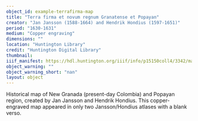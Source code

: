 ```yaml
---
object_id: example-terrafirma-map
title: "Terra firma et novum regnum Granatense et Popayan"
creator: "Jan Jansson (1588-1664) and Hendrik Hondius (1597-1651)"
period: "1630-1631"
medium: "Copper engraving"
dimensions: ""
location: "Huntington Library"
credit: "Huntington Digital Library"
thumbnail: 
iiif_manifest: https://hdl.huntington.org/iiif/info/p15150coll4/3342/manifest.json
object_warning: ""
object_warning_short: "nan"
layout: object
---
```


Historical map of New Granada (present-day Colombia) and Popayan region, created by Jan Jansson and Hendrik Hondius. This copper-engraved map appeared in only two Jansson/Hondius atlases with a blank verso.

